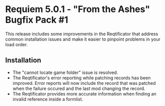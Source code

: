 Requiem 5.0.1 - "From the Ashes" Bugfix Pack #1
===============================================

This release includes some improvements in the Reqtificator that address common installation issues and make it easier to pinpoint problems in your load order.

Installation
------------

* The "cannot locate game folder" issue is resolved.
* The Reqtificator's error reporting while patching records has been improved. Error reports will now include the record that was patched when the failure occured and the last mod changing the record. 
* The Reqtificator provides more accurate information when finding an invalid reference inside a formlist.
